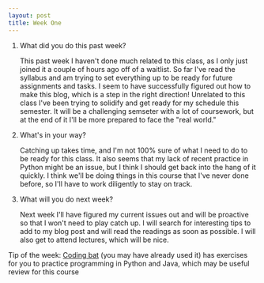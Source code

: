 ```yaml
---
layout: post
title: Week One
---
```


1. What did you do this past week?

    This past week I haven't done much related to this class, as I only just joined it a couple of hours ago off of a waitlist. So far I've read the syllabus and am trying to set everything up to be ready for future assignments and tasks. I seem to have successfully figured out how to make this blog, which is a step in the right direction! Unrelated to this class I've been trying to solidify and get ready for my schedule this semester. It will be a challenging semseter with a lot of coursework, but at the end of it I'll be more prepared to face the "real world."

2. What's in your way?

    Catching up takes time, and I'm not 100% sure of what I need to do to be ready for this class. It also seems that my lack of recent practice in Python might be an issue, but I think I should get back into the hang of it quickly. I think we'll be doing things in this course that I've never done before, so I'll have to work diligently to stay on track. 

3. What will you do next week?

    Next week I'll have figured my current issues out and will be proactive so that I won't need to play catch up. I will search for interesting tips to add to my blog post and will read the readings as soon as possible. I will also get to attend lectures, which will be nice. 

Tip of the week: [Coding bat](http://codingbat.com) (you may have already used it) has exercises for you to practice programming in Python and Java, which may be useful review for this course
